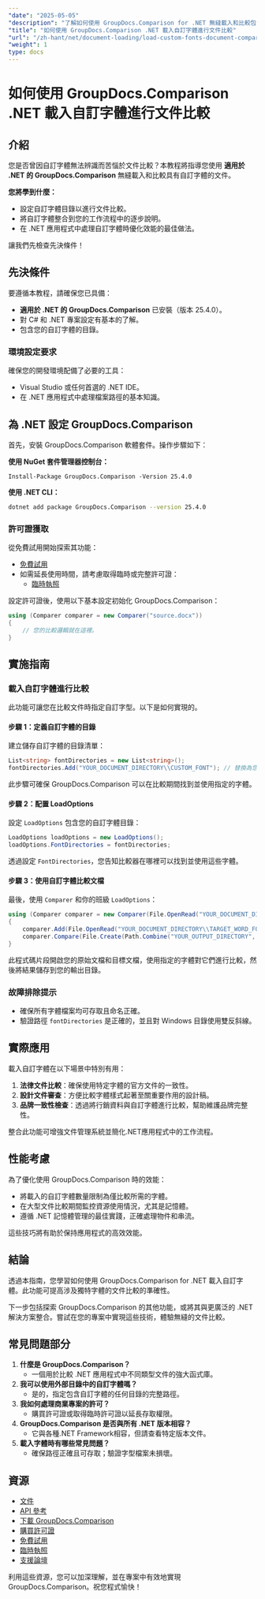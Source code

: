 ```yaml
---
"date": "2025-05-05"
"description": "了解如何使用 GroupDocs.Comparison for .NET 無縫載入和比較包含自訂字體的文件。請遵循逐步說明和最佳實踐。"
"title": "如何使用 GroupDocs.Comparison .NET 載入自訂字體進行文件比較"
"url": "/zh-hant/net/document-loading/load-custom-fonts-document-comparison-groupdocs-net/"
"weight": 1
type: docs
---
```

# 如何使用 GroupDocs.Comparison .NET 載入自訂字體進行文件比較

## 介紹

您是否曾因自訂字體無法辨識而苦惱於文件比較？本教程將指導您使用 **適用於 .NET 的 GroupDocs.Comparison** 無縫載入和比較具有自訂字體的文件。 

**您將學到什麼：**
- 設定自訂字體目錄以進行文件比較。
- 將自訂字體整合到您的工作流程中的逐步說明。
- 在 .NET 應用程式中處理自訂字體時優化效能的最佳做法。

讓我們先檢查先決條件！

## 先決條件

要遵循本教程，請確保您已具備：

- **適用於 .NET 的 GroupDocs.Comparison** 已安裝（版本 25.4.0）。
- 對 C# 和 .NET 專案設定有基本的了解。
- 包含您的自訂字體的目錄。

### 環境設定要求
確保您的開發環境配備了必要的工具：
- Visual Studio 或任何首選的 .NET IDE。
- 在 .NET 應用程式中處理檔案路徑的基本知識。

## 為 .NET 設定 GroupDocs.Comparison

首先，安裝 GroupDocs.Comparison 軟體套件。操作步驟如下：

**使用 NuGet 套件管理器控制台：**

```shell
Install-Package GroupDocs.Comparison -Version 25.4.0
```

**使用 .NET CLI：**

```bash
dotnet add package GroupDocs.Comparison --version 25.4.0
```

### 許可證獲取

從免費試用開始探索其功能：
- [免費試用](https://releases.groupdocs.com/comparison/net/)
- 如需延長使用時間，請考慮取得臨時或完整許可證：
  - [臨時執照](https://purchase.groupdocs.com/temporary-license/)

設定許可證後，使用以下基本設定初始化 GroupDocs.Comparison：

```csharp
using (Comparer comparer = new Comparer("source.docx"))
{
    // 您的比較邏輯就在這裡。
}
```

## 實施指南

### 載入自訂字體進行比較

此功能可讓您在比較文件時指定自訂字型。以下是如何實現的。

#### 步驟 1：定義自訂字體的目錄

建立儲存自訂字體的目錄清單：

```csharp
List<string> fontDirectories = new List<string>();
fontDirectories.Add("YOUR_DOCUMENT_DIRECTORY\\CUSTOM_FONT"); // 替換為您的自訂字型目錄路徑。
```

此步驟可確保 GroupDocs.Comparison 可以在比較期間找到並使用指定的字體。

#### 步驟 2：配置 LoadOptions

設定 `LoadOptions` 包含您的自訂字體目錄：

```csharp
LoadOptions loadOptions = new LoadOptions();
loadOptions.FontDirectories = fontDirectories;
```

透過設定 `FontDirectories`，您告知比較器在哪裡可以找到並使用這些字體。

#### 步驟 3：使用自訂字體比較文檔

最後，使用 `Comparer` 和你的班級 `LoadOptions`：

```csharp
using (Comparer comparer = new Comparer(File.OpenRead("YOUR_DOCUMENT_DIRECTORY\\SOURCE_WORD_FONT"), loadOptions))
{
    comparer.Add(File.OpenRead("YOUR_DOCUMENT_DIRECTORY\\TARGET_WORD_FONT"));
    comparer.Compare(File.Create(Path.Combine("YOUR_OUTPUT_DIRECTORY", "RESULT_WORD_FONT")));
}
```

此程式碼片段開啟您的原始文檔和目標文檔，使用指定的字體對它們進行比較，然後將結果儲存到您的輸出目錄。

### 故障排除提示

- 確保所有字體檔案均可存取且命名正確。
- 驗證路徑 `fontDirectories` 是正確的，並且對 Windows 目錄使用雙反斜線。

## 實際應用

載入自訂字體在以下場景中特別有用：

1. **法律文件比較**：確保使用特定字體的官方文件的一致性。
2. **設計文件審查**：方便比較字體樣式起著至關重要作用的設計稿。
3. **品牌一致性檢查**：透過將行銷資料與自訂字體進行比較，幫助維護品牌完整性。

整合此功能可增強文件管理系統並簡化.NET應用程式中的工作流程。

## 性能考慮

為了優化使用 GroupDocs.Comparison 時的效能：
- 將載入的自訂字體數量限制為僅比較所需的字體。
- 在大型文件比較期間監控資源使用情況，尤其是記憶體。
- 遵循 .NET 記憶體管理的最佳實踐，正確處理物件和串流。

這些技巧將有助於保持應用程式的高效效能。

## 結論

透過本指南，您學習如何使用 GroupDocs.Comparison for .NET 載入自訂字體。此功能可提高涉及獨特字體的文件比較的準確性。 

下一步包括探索 GroupDocs.Comparison 的其他功能，或將其與更廣泛的 .NET 解決方案整合。嘗試在您的專案中實現這些技術，體驗無縫的文件比較。

## 常見問題部分

1. **什麼是 GroupDocs.Comparison？**
   - 一個用於比較 .NET 應用程式中不同類型文件的強大函式庫。
2. **我可以使用外部目錄中的自訂字體嗎？**
   - 是的，指定包含自訂字體的任何目錄的完整路徑。
3. **我如何處理商業專案的許可？**
   - 購買許可證或取得臨時許可證以延長存取權限。
4. **GroupDocs.Comparison 是否與所有 .NET 版本相容？**
   - 它與各種.NET Framework相容，但請查看特定版本文件。
5. **載入字體時有哪些常見問題？**
   - 確保路徑正確且可存取；驗證字型檔案未損壞。

## 資源
- [文件](https://docs.groupdocs.com/comparison/net/)
- [API 參考](https://reference.groupdocs.com/comparison/net/)
- [下載 GroupDocs.Comparison](https://releases.groupdocs.com/comparison/net/)
- [購買許可證](https://purchase.groupdocs.com/buy)
- [免費試用](https://releases.groupdocs.com/comparison/net/)
- [臨時執照](https://purchase.groupdocs.com/temporary-license/)
- [支援論壇](https://forum.groupdocs.com/c/comparison/)

利用這些資源，您可以加深理解，並在專案中有效地實現 GroupDocs.Comparison。祝您程式愉快！